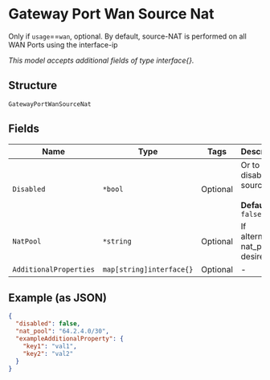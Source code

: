 
# Gateway Port Wan Source Nat

Only if `usage`==`wan`, optional. By default, source-NAT is performed on all WAN Ports using the interface-ip

*This model accepts additional fields of type interface{}.*

## Structure

`GatewayPortWanSourceNat`

## Fields

| Name | Type | Tags | Description |
|  --- | --- | --- | --- |
| `Disabled` | `*bool` | Optional | Or to disable the source-nat<br><br>**Default**: `false` |
| `NatPool` | `*string` | Optional | If alternative nat_pool is desired |
| `AdditionalProperties` | `map[string]interface{}` | Optional | - |

## Example (as JSON)

```json
{
  "disabled": false,
  "nat_pool": "64.2.4.0/30",
  "exampleAdditionalProperty": {
    "key1": "val1",
    "key2": "val2"
  }
}
```

